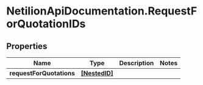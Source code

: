# NetilionApiDocumentation.RequestForQuotationIDs

## Properties
Name | Type | Description | Notes
------------ | ------------- | ------------- | -------------
**requestForQuotations** | [**[NestedID]**](NestedID.md) |  | 
